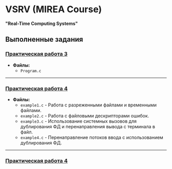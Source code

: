 # VSRV (MIREA Course)
**"Real-Time Computing Systems"**

## Выполненные задания

### [Практическая работа 3](https://github.com/mag7231/VSRV/tree/main/PR3)
- **Файлы:**
  - `Program.c`

---

### [Практическая работа 4](https://github.com/mag7231/VSRV/tree/main/PR4)
- **Файлы:**
  - `example1.c` - Работа с разреженными файлами и временными файлами.
  - `example2.c` - Работа с файловыми дескрипторами ошибок.
  - `example3.c` - Использование системных вызовов для дублирования ФД и перенаправления вывода с терминала в файл.
  - `example4.c` - Перенаправление потоков ввода с использованием дублирования ФД.

---

### [Практическая работа 4](https://github.com/mag7231/VSRV/tree/main/PR5)